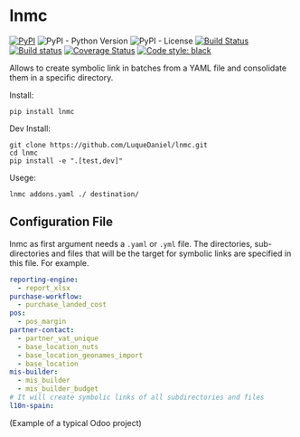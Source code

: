 # lnmc

[![PyPI](https://img.shields.io/pypi/v/lnmc)](https://pypi.org/project/lnmc/)
![PyPI - Python Version](https://img.shields.io/pypi/pyversions/lnmc)
![PyPI - License](https://img.shields.io/pypi/l/lnmc)
[![Build Status](https://travis-ci.com/LuqueDaniel/lnmc.svg?branch=master)](https://travis-ci.com/LuqueDaniel/lnmc)
[![Build status](https://ci.appveyor.com/api/projects/status/mok7jp052rv7j4hb/branch/master?svg=true)](https://ci.appveyor.com/project/LuqueDaniel/lnmc/branch/master)
[![Coverage Status](https://coveralls.io/repos/github/LuqueDaniel/lnmc/badge.svg?branch=master)](https://coveralls.io/github/LuqueDaniel/lnmc?branch=master)
[![Code style: black](https://img.shields.io/badge/code%20style-black-000000.svg)](https://github.com/psf/black)

Allows to create symbolic link in batches from a YAML file and consolidate them in a
specific directory.

Install:

```shell
pip install lnmc
```

Dev Install:
```shell
git clone https://github.com/LuqueDaniel/lnmc.git
cd lnmc
pip install -e ".[test,dev]"
```

Usege:

```shell
lnmc addons.yaml ./ destination/
```

## Configuration File

lnmc as first argument needs a `.yaml` or `.yml` file. The directories, sub-directories
and files that will be the target for symbolic links are specified in this file. For example.

```yaml
reporting-engine:
  - report_xlsx
purchase-workflow:
  - purchase_landed_cost
pos:
  - pos_margin
partner-contact:
  - partner_vat_unique
  - base_location_nuts
  - base_location_geonames_import
  - base_location
mis-builder:
  - mis_builder
  - mis_builder_budget
# It will create symbolic links of all subdirectories and files
l10n-spain:
```

(Example of a typical Odoo project)
